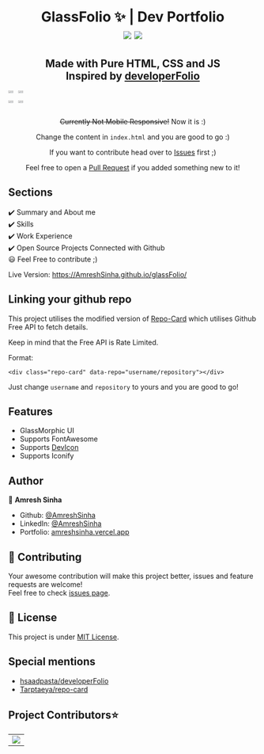 <h1 align="center"> GlassFolio ✨ | Dev Portfolio
<br>
<a href="https://github.com/AmreshSinha/glassfolio/blob/master/LICENSE"><img src="https://img.shields.io/github/license/AmreshSinha/glassfolio?color=blue"/></a> <a href="https://github.com/AmreshSinha/glassfolio/stargazers"><img src="https://img.shields.io/github/stars/AmreshSinha/glassfolio"></a>

</h1>


<h2 align="center">
Made with Pure HTML, CSS and JS<br>
Inspired by <a href="https://github.com/saadpasta/developerFolio/">developerFolio</a>
</h2>

<div style="display:flex; gap:5px;">
    <div style="display: inline-block;">
        <img width="50%" src="assets/website-screen1.png"/><img width="50%" src="assets/website-screen3.png"/>
    </div>
</div>
<div style="display:flex; gap:5px;">
    <div style="display: inline-block;">
        <img width="50%" src="assets/website-screen2.png"/><img width="50%" src="assets/website-screen4.png"/>
    </div>
</div>

<p align="center"><strike>Currently Not Mobile Responsive!</strike> Now it is :)</p>

<p align="center">Change the content in <code>index.html</code> and you are good to go :)</p>

<p align="center">If you want to contribute head over to <a href="https://github.com/AmreshSinha/glassfolio/issues">Issues</a> first ;)</p>
<p align="center">Feel free to open a <a href="https://github.com/AmreshSinha/glassfolio/issues">Pull Request</a> if you added something new to it!</p>

## Sections
✔️ Summary and About me\
✔️ Skills\
✔️ Work Experience\
✔️ Open Source Projects Connected with Github\
😃 Feel Free to contribute ;)

Live Version: https://AmreshSinha.github.io/glassFolio/

## Linking your github repo
This project utilises the modified version of <a href="https://github.com/Tarptaeya/repo-card">Repo-Card</a> which utilises Github Free API to fetch details.

Keep in mind that the Free API is Rate Limited.

Format:

```
<div class="repo-card" data-repo="username/repository"></div>
```

Just change ```username``` and ```repository``` to yours and you are good to go!

## Features
- GlassMorphic UI
- Supports FontAwesome
- Supports <a href="https://github.com/devicons/devicon">DevIcon</a>
- Supports Iconify

## Author

👤 **Amresh Sinha**

- Github: [@AmreshSinha](https://github.com/AmreshSinha/)
- LinkedIn: [@AmreshSinha](https://www.linkedin.com/in/amresh-sinha/)
- Portfolio: [amreshsinha.vercel.app](https://amreshsinha.vercel.app/)

## 🤝 Contributing

Your awesome contribution will make this project better, issues and feature requests are welcome!<br />Feel free to check [issues page](https://github.com/AmreshSinha/glassFolio/issues).


## 📝 License

This project is under [MIT License](https://github.com/AmreshSinha/glassFolio/blob/main/LICENSE).

## Special mentions
- <a href="https://github.com/saadpasta/developerFolio/">hsaadpasta/developerFolio</a>
- <a href="https://github.com/Tarptaeya/repo-card">Tarptaeya/repo-card</a>


## Project Contributors⭐ 

<table align="center">
<tr>
<td>
<a href="https://github.com/AmreshSinha/glassFolio/graphs/contributors" align="center">
  <img src="https://contrib.rocks/image?repo=AmreshSinha/glassFolio" /> 
</a>
</td>
</tr>
</table>

